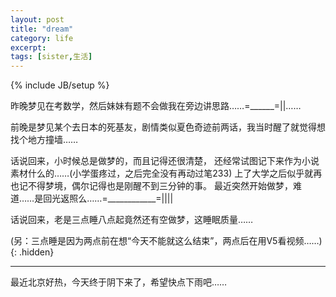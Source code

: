 ```yaml
---
layout: post
title: "dream"
category: life
excerpt: 
tags: [sister,生活]
---
```

{% include JB/setup %}

昨晚梦见在考数学，然后妹妹有题不会做我在旁边讲思路……=______=\|\|……

前晚是梦见某个去日本的死基友，剧情类似夏色奇迹前两话，我当时醒了就觉得想找个地方撞墙……

话说回来，小时候总是做梦的，而且记得还很清楚，
还经常试图记下来作为小说素材什么的……(小学蛋疼过，之后完全没有再动过笔233)
上了大学之后似乎就再也记不得梦境，偶尔记得也是刚醒不到三分钟的事。
最近突然开始做梦，难道……是回光返照么……=____________=\|\|\|\|

话说回来，老是三点睡八点起竟然还有空做梦，这睡眠质量……

(另：三点睡是因为两点前在想“今天不能就这么结束”，两点后在用V5看视频……)
{: .hidden}

----

最近北京好热，今天终于阴下来了，希望快点下雨吧……
